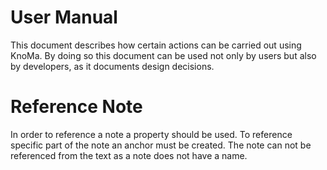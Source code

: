 # User Manual
This document describes how certain actions can be carried out using KnoMa.
By doing so this document can be used not only by users but also by developers,
as it documents design decisions.

# Reference Note
In order to reference a note a property should be used. To reference specific
part of the note an anchor must be created. The note can not be 
referenced from the text as a note does not have a name.
